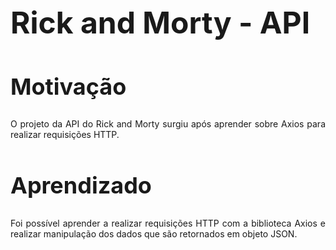 <h1 style="font-size: 3rem">
    Rick and Morty - API
</h1>
<h2 style="font-size: 2.25rem">
    Motivação
</h2>
<p style="text-align: justify;">O projeto da API do Rick and Morty surgiu após aprender sobre Axios para realizar requisições HTTP.</p>

<h2 style="font-size: 2.25rem">
    Aprendizado
</h2>
<p style="text-align: justify;">
Foi possível aprender a realizar requisições HTTP com a biblioteca Axios e realizar manipulação dos dados que são retornados em objeto JSON.
</p>
